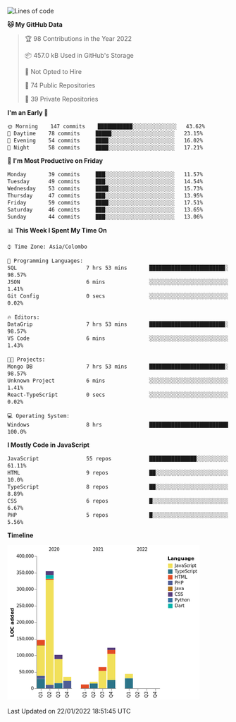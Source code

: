 
<!--START_SECTION:waka-->
![Lines of code](https://img.shields.io/badge/From%20Hello%20World%20I%27ve%20Written-902%20Thousand%20lines%20of%20code-blue)

**🐱 My GitHub Data** 

> 🏆 98 Contributions in the Year 2022
 > 
> 📦 457.0 kB Used in GitHub's Storage 
 > 
> 🚫 Not Opted to Hire
 > 
> 📜 74 Public Repositories 
 > 
> 🔑 39 Private Repositories  
 > 
**I'm an Early 🐤** 

```text
🌞 Morning    147 commits    ███████████░░░░░░░░░░░░░░   43.62% 
🌆 Daytime    78 commits     █████░░░░░░░░░░░░░░░░░░░░   23.15% 
🌃 Evening    54 commits     ████░░░░░░░░░░░░░░░░░░░░░   16.02% 
🌙 Night      58 commits     ████░░░░░░░░░░░░░░░░░░░░░   17.21%

```
📅 **I'm Most Productive on Friday** 

```text
Monday       39 commits     ███░░░░░░░░░░░░░░░░░░░░░░   11.57% 
Tuesday      49 commits     ███░░░░░░░░░░░░░░░░░░░░░░   14.54% 
Wednesday    53 commits     ████░░░░░░░░░░░░░░░░░░░░░   15.73% 
Thursday     47 commits     ███░░░░░░░░░░░░░░░░░░░░░░   13.95% 
Friday       59 commits     ████░░░░░░░░░░░░░░░░░░░░░   17.51% 
Saturday     46 commits     ███░░░░░░░░░░░░░░░░░░░░░░   13.65% 
Sunday       44 commits     ███░░░░░░░░░░░░░░░░░░░░░░   13.06%

```


📊 **This Week I Spent My Time On** 

```text
⌚︎ Time Zone: Asia/Colombo

💬 Programming Languages: 
SQL                      7 hrs 53 mins       ████████████████████████░   98.57% 
JSON                     6 mins              ░░░░░░░░░░░░░░░░░░░░░░░░░   1.41% 
Git Config               0 secs              ░░░░░░░░░░░░░░░░░░░░░░░░░   0.02%

🔥 Editors: 
DataGrip                 7 hrs 53 mins       ████████████████████████░   98.57% 
VS Code                  6 mins              ░░░░░░░░░░░░░░░░░░░░░░░░░   1.43%

🐱‍💻 Projects: 
Mongo DB                 7 hrs 53 mins       ████████████████████████░   98.57% 
Unknown Project          6 mins              ░░░░░░░░░░░░░░░░░░░░░░░░░   1.41% 
React-TypeScript         0 secs              ░░░░░░░░░░░░░░░░░░░░░░░░░   0.02%

💻 Operating System: 
Windows                  8 hrs               █████████████████████████   100.0%

```

**I Mostly Code in JavaScript** 

```text
JavaScript               55 repos            ███████████████░░░░░░░░░░   61.11% 
HTML                     9 repos             ██░░░░░░░░░░░░░░░░░░░░░░░   10.0% 
TypeScript               8 repos             ██░░░░░░░░░░░░░░░░░░░░░░░   8.89% 
CSS                      6 repos             █░░░░░░░░░░░░░░░░░░░░░░░░   6.67% 
PHP                      5 repos             █░░░░░░░░░░░░░░░░░░░░░░░░   5.56%

```


**Timeline**

![Chart not found](https://raw.githubusercontent.com/ccweerasinghe1994/ccweerasinghe1994/master/charts/bar_graph.png) 


 Last Updated on 22/01/2022 18:51:45 UTC
<!--END_SECTION:waka-->
